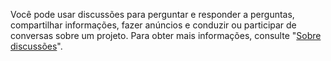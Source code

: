 Você pode usar discussões para perguntar e responder a perguntas, compartilhar informações, fazer anúncios e conduzir ou participar de conversas sobre um projeto. Para obter mais informações, consulte "[Sobre discussões](/discussions/collaborating-with-your-community-using-discussions/about-discussions)".